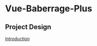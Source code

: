 # Vue-Baberrage-Plus

## Project Design
[Introduction](https://blog.chenhaotaishuaile.com/2018/11/22/baberrage-rebuild-1/)